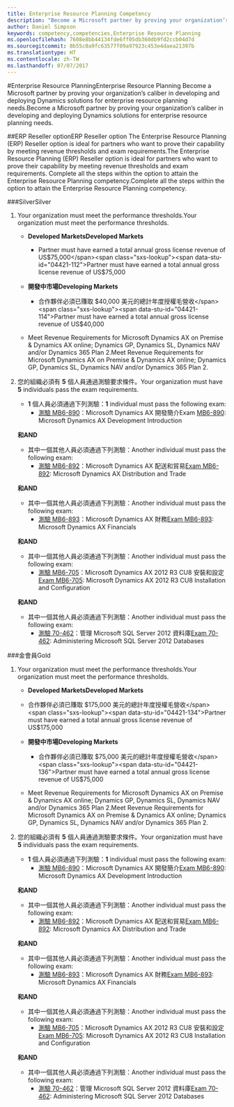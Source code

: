 ```yaml
---
title: Enterprise Resource Planning Competency
description: "Become a Microsoft partner by proving your organization’s caliber in developing and deploying Dynamics solutions for enterprise resource planning needs."
author: Daniel Simpson
keywords: competency,competencies,Enterprise Resource Planning
ms.openlocfilehash: 7608e8bb44134fde6ff05db360db9fd2ccb04d7d
ms.sourcegitcommit: 8b55c0a9fc63577f09a97923c453e4daea21397b
ms.translationtype: HT
ms.contentlocale: zh-TW
ms.lasthandoff: 07/07/2017
---
```

#<a name="enterprise-resource-planning"></a><span data-ttu-id="04421-104">Enterprise Resource Planning</span><span class="sxs-lookup"><span data-stu-id="04421-104">Enterprise Resource Planning</span></span> 
<span data-ttu-id="04421-105">Become a Microsoft partner by proving your organization’s caliber in developing and deploying Dynamics solutions for enterprise resource planning needs.</span><span class="sxs-lookup"><span data-stu-id="04421-105">Become a Microsoft partner by proving your organization’s caliber in developing and deploying Dynamics solutions for enterprise resource planning needs.</span></span>

##<a name="erp-reseller-option"></a><span data-ttu-id="04421-106">ERP Reseller option</span><span class="sxs-lookup"><span data-stu-id="04421-106">ERP Reseller option</span></span>
<span data-ttu-id="04421-107">The Enterprise Resource Planning (ERP) Reseller option is ideal for partners who want to prove their capability by meeting revenue thresholds and exam requirements.</span><span class="sxs-lookup"><span data-stu-id="04421-107">The Enterprise Resource Planning (ERP) Reseller option is ideal for partners who want to prove their capability by meeting revenue thresholds and exam requirements.</span></span> <span data-ttu-id="04421-108">Complete all the steps within the option to attain the Enterprise Resource Planning competency.</span><span class="sxs-lookup"><span data-stu-id="04421-108">Complete all the steps within the option to attain the Enterprise Resource Planning competency.</span></span>

###<a name="silver"></a><span data-ttu-id="04421-109">Silver</span><span class="sxs-lookup"><span data-stu-id="04421-109">Silver</span></span>

1. <span data-ttu-id="04421-110">Your organization must meet the performance thresholds.</span><span class="sxs-lookup"><span data-stu-id="04421-110">Your organization must meet the performance thresholds.</span></span>

    - **<span data-ttu-id="04421-111">Developed Markets</span><span class="sxs-lookup"><span data-stu-id="04421-111">Developed Markets</span></span>**
        - <span data-ttu-id="04421-112">Partner must have earned a total annual gross license revenue of US$75,000</span><span class="sxs-lookup"><span data-stu-id="04421-112">Partner must have earned a total annual gross license revenue of US$75,000</span></span>
       
    - **<span data-ttu-id="04421-113">開發中市場</span><span class="sxs-lookup"><span data-stu-id="04421-113">Developing Markets</span></span>**
        - <span data-ttu-id="04421-114">合作夥伴必須已賺取 $40,000 美元的總計年度授權毛營收</span><span class="sxs-lookup"><span data-stu-id="04421-114">Partner must have earned  a total annual gross license revenue of  US$40,000</span></span>
 
    - <span data-ttu-id="04421-115">Meet Revenue Requirements for Microsoft Dynamics AX on Premise & Dynamics AX online; Dynamics GP, Dynamics SL, Dynamics NAV and/or Dynamics 365 Plan 2.</span><span class="sxs-lookup"><span data-stu-id="04421-115">Meet Revenue Requirements for Microsoft Dynamics AX on Premise & Dynamics AX online; Dynamics GP, Dynamics SL, Dynamics NAV and/or Dynamics 365 Plan 2.</span></span>  

2. <span data-ttu-id="04421-116">您的組織必須有 **5** 個人員通過測驗要求條件。</span><span class="sxs-lookup"><span data-stu-id="04421-116">Your organization must have **5** individuals pass the exam requirements.</span></span>

    - <span data-ttu-id="04421-117">**1** 個人員必須通過下列測驗：</span><span class="sxs-lookup"><span data-stu-id="04421-117">**1** individual must pass the following exam:</span></span>
        - <span data-ttu-id="04421-118">[測驗 MB6-890](https://www.microsoft.com/en-us/learning/exam-mb6-890.aspx)：Microsoft Dynamics AX 開發簡介</span><span class="sxs-lookup"><span data-stu-id="04421-118">Exam [MB6-890](https://www.microsoft.com/en-us/learning/exam-mb6-890.aspx): Microsoft Dynamics AX Development Introduction</span></span>

    **<span data-ttu-id="04421-119">和</span><span class="sxs-lookup"><span data-stu-id="04421-119">AND</span></span>**

    - <span data-ttu-id="04421-120">其中一個其他人員必須通過下列測驗：</span><span class="sxs-lookup"><span data-stu-id="04421-120">Another individual must pass the following exam:</span></span>
        - <span data-ttu-id="04421-121">[測驗 MB6-892](https://www.microsoft.com/en-us/learning/exam-mb6-892.aspx)：Microsoft Dynamics AX 配送和貿易</span><span class="sxs-lookup"><span data-stu-id="04421-121">[Exam MB6-892](https://www.microsoft.com/en-us/learning/exam-mb6-892.aspx): Microsoft Dynamics AX Distribution and Trade</span></span>

    **<span data-ttu-id="04421-122">和</span><span class="sxs-lookup"><span data-stu-id="04421-122">AND</span></span>**

    - <span data-ttu-id="04421-123">其中一個其他人員必須通過下列測驗：</span><span class="sxs-lookup"><span data-stu-id="04421-123">Another individual must pass the following exam:</span></span>
        - <span data-ttu-id="04421-124">[測驗 MB6-893](https://www.microsoft.com/en-us/learning/exam-mb6-893.aspx)：Microsoft Dynamics AX 財務</span><span class="sxs-lookup"><span data-stu-id="04421-124">[Exam MB6-893](https://www.microsoft.com/en-us/learning/exam-mb6-893.aspx): Microsoft Dynamics AX Financials</span></span>

    **<span data-ttu-id="04421-125">和</span><span class="sxs-lookup"><span data-stu-id="04421-125">AND</span></span>**

    - <span data-ttu-id="04421-126">其中一個其他人員必須通過下列測驗：</span><span class="sxs-lookup"><span data-stu-id="04421-126">Another individual must pass the following exam:</span></span>
        - <span data-ttu-id="04421-127">[測驗 MB6-705](https://www.microsoft.com/en-us/learning/exam-mb6-705.aspx)：Microsoft Dynamics AX 2012 R3 CU8 安裝和設定</span><span class="sxs-lookup"><span data-stu-id="04421-127">[Exam MB6-705](https://www.microsoft.com/en-us/learning/exam-mb6-705.aspx): Microsoft Dynamics AX 2012 R3 CU8 Installation and Configuration</span></span>

    **<span data-ttu-id="04421-128">和</span><span class="sxs-lookup"><span data-stu-id="04421-128">AND</span></span>**

    - <span data-ttu-id="04421-129">其中一個其他人員必須通過下列測驗：</span><span class="sxs-lookup"><span data-stu-id="04421-129">Another individual must pass the following exam:</span></span>
        - <span data-ttu-id="04421-130">[測驗 70-462](https://www.microsoft.com/en-us/learning/exam-70-462.aspx)：管理 Microsoft SQL Server 2012 資料庫</span><span class="sxs-lookup"><span data-stu-id="04421-130">[Exam 70-462](https://www.microsoft.com/en-us/learning/exam-70-462.aspx): Administering Microsoft SQL Server 2012 Databases</span></span>

###<a name="gold"></a><span data-ttu-id="04421-131">金會員</span><span class="sxs-lookup"><span data-stu-id="04421-131">Gold</span></span>

1. <span data-ttu-id="04421-132">Your organization must meet the performance thresholds.</span><span class="sxs-lookup"><span data-stu-id="04421-132">Your organization must meet the performance thresholds.</span></span>

    - **<span data-ttu-id="04421-133">Developed Markets</span><span class="sxs-lookup"><span data-stu-id="04421-133">Developed Markets</span></span>**
    -   <span data-ttu-id="04421-134">合作夥伴必須已賺取 $175,000 美元的總計年度授權毛營收</span><span class="sxs-lookup"><span data-stu-id="04421-134">Partner must have earned a total annual gross license revenue of US$175,000</span></span>
  
    - **<span data-ttu-id="04421-135">開發中市場</span><span class="sxs-lookup"><span data-stu-id="04421-135">Developing Markets</span></span>**
        - <span data-ttu-id="04421-136">合作夥伴必須已賺取 $75,000 美元的總計年度授權毛營收</span><span class="sxs-lookup"><span data-stu-id="04421-136">Partner must have earned  a total annual gross license revenue of US$75,000</span></span> 

    - <span data-ttu-id="04421-137">Meet Revenue Requirements for Microsoft Dynamics AX on Premise & Dynamics AX online; Dynamics GP, Dynamics SL, Dynamics NAV and/or Dynamics 365 Plan 2.</span><span class="sxs-lookup"><span data-stu-id="04421-137">Meet Revenue Requirements for Microsoft Dynamics AX on Premise & Dynamics AX online; Dynamics GP, Dynamics SL, Dynamics NAV and/or Dynamics 365 Plan 2.</span></span>  

2. <span data-ttu-id="04421-138">您的組織必須有 **5** 個人員通過測驗要求條件。</span><span class="sxs-lookup"><span data-stu-id="04421-138">Your organization must have **5** individuals pass the exam requirements.</span></span>

    - <span data-ttu-id="04421-139">**1** 個人員必須通過下列測驗：</span><span class="sxs-lookup"><span data-stu-id="04421-139">**1** individual must pass the following exam:</span></span>
        - <span data-ttu-id="04421-140">[測驗 MB6-890](https://www.microsoft.com/en-us/learning/exam-mb6-890.aspx)：Microsoft Dynamics AX 開發簡介</span><span class="sxs-lookup"><span data-stu-id="04421-140">[Exam MB6-890](https://www.microsoft.com/en-us/learning/exam-mb6-890.aspx): Microsoft Dynamics AX Development Introduction</span></span>

    **<span data-ttu-id="04421-141">和</span><span class="sxs-lookup"><span data-stu-id="04421-141">AND</span></span>**

    - <span data-ttu-id="04421-142">其中一個其他人員必須通過下列測驗：</span><span class="sxs-lookup"><span data-stu-id="04421-142">Another individual must pass the following exam:</span></span>
        - <span data-ttu-id="04421-143">[測驗 MB6-892](https://www.microsoft.com/en-us/learning/exam-mb6-892.aspx)：Microsoft Dynamics AX 配送和貿易</span><span class="sxs-lookup"><span data-stu-id="04421-143">[Exam MB6-892](https://www.microsoft.com/en-us/learning/exam-mb6-892.aspx): Microsoft Dynamics AX Distribution and Trade</span></span>

    **<span data-ttu-id="04421-144">和</span><span class="sxs-lookup"><span data-stu-id="04421-144">AND</span></span>**

    - <span data-ttu-id="04421-145">其中一個其他人員必須通過下列測驗：</span><span class="sxs-lookup"><span data-stu-id="04421-145">Another individual must pass the following exam:</span></span>
        - <span data-ttu-id="04421-146">[測驗 MB6-893](https://www.microsoft.com/en-us/learning/exam-mb6-893.aspx)：Microsoft Dynamics AX 財務</span><span class="sxs-lookup"><span data-stu-id="04421-146">[Exam MB6-893](https://www.microsoft.com/en-us/learning/exam-mb6-893.aspx): Microsoft Dynamics AX Financials</span></span>

    **<span data-ttu-id="04421-147">和</span><span class="sxs-lookup"><span data-stu-id="04421-147">AND</span></span>**

    - <span data-ttu-id="04421-148">其中一個其他人員必須通過下列測驗：</span><span class="sxs-lookup"><span data-stu-id="04421-148">Another individual must pass the following exam:</span></span>
        - <span data-ttu-id="04421-149">[測驗 MB6-705](https://www.microsoft.com/en-us/learning/exam-mb6-705.aspx)：Microsoft Dynamics AX 2012 R3 CU8 安裝和設定</span><span class="sxs-lookup"><span data-stu-id="04421-149">[Exam MB6-705](https://www.microsoft.com/en-us/learning/exam-mb6-705.aspx): Microsoft Dynamics AX 2012 R3 CU8 Installation and Configuration</span></span>

    **<span data-ttu-id="04421-150">和</span><span class="sxs-lookup"><span data-stu-id="04421-150">AND</span></span>**

    - <span data-ttu-id="04421-151">其中一個其他人員必須通過下列測驗：</span><span class="sxs-lookup"><span data-stu-id="04421-151">Another individual must pass the following exam:</span></span>
        - <span data-ttu-id="04421-152">[測驗 70-462](https://www.microsoft.com/en-us/learning/exam-70-462.aspx)：管理 Microsoft SQL Server 2012 資料庫</span><span class="sxs-lookup"><span data-stu-id="04421-152">[Exam 70-462](https://www.microsoft.com/en-us/learning/exam-70-462.aspx): Administering Microsoft SQL Server 2012 Databases</span></span>



